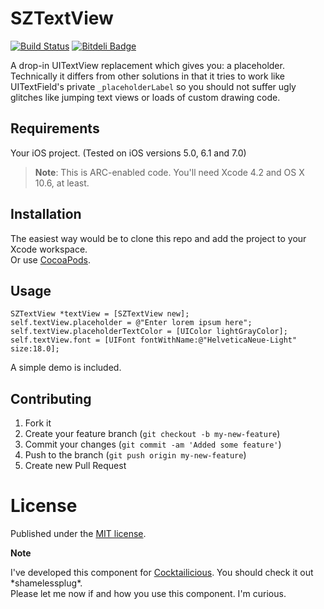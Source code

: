 # SZTextView 

[![Build Status](https://travis-ci.org/glaszig/SZTextView.png?branch=master)](https://travis-ci.org/glaszig/SZTextView)
[![Bitdeli Badge](https://d2weczhvl823v0.cloudfront.net/glaszig/sztextview/trend.png)](https://bitdeli.com/free "Bitdeli Badge")

A drop-in UITextView replacement which gives you: a placeholder.  
Technically it differs from other solutions in that it tries to work like UITextField's private `_placeholderLabel` so you should not suffer ugly glitches like jumping text views or loads of custom drawing code.

## Requirements

Your iOS project. (Tested on iOS versions 5.0, 6.1 and 7.0)

> **Note**: This is ARC-enabled code. You'll need Xcode 4.2 and OS X 10.6, at least.

## Installation

The easiest way would be to clone this repo and add the project to your Xcode workspace.  
Or use [CocoaPods](http://cocoapods.org).

## Usage

```objc
SZTextView *textView = [SZTextView new];
self.textView.placeholder = @"Enter lorem ipsum here";
self.textView.placeholderTextColor = [UIColor lightGrayColor];
self.textView.font = [UIFont fontWithName:@"HelveticaNeue-Light" size:18.0];
```

A simple demo is included.

## Contributing

1. Fork it
2. Create your feature branch (`git checkout -b my-new-feature`)
3. Commit your changes (`git commit -am 'Added some feature'`)
4. Push to the branch (`git push origin my-new-feature`)
5. Create new Pull Request

# License

Published under the [MIT license](http://opensource.org/licenses/MIT).

**Note**

I've developed this component for [Cocktailicious](http://www.cocktailiciousapp.com). You should check it out \*shamelessplug\*.  
Please let me now if and how you use this component. I'm curious.

